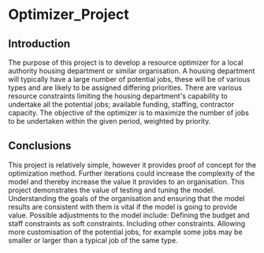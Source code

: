 # Optimizer_Project

## Introduction
The purpose of this project is to develop a resource optimizer for a local authority housing department or similar organisation.
A housing department will typically have a large number of potential jobs, these will be of various types and are likely to be assigned differing priorities.
There are various resource constraints limiting the housing department's capability to undertake all the potential jobs; available funding, staffing, contractor capacity.
The objective of the optimizer is to maximize the number of jobs to be undertaken within the given period, weighted by priority.

## Conclusions
This project is relatively simple, however it provides proof of concept for the optimization method. Further iterations could increase the complexity of the model and thereby increase the value it provides to an organisation.
This project demonstrates the value of testing and tuning the model. Understanding the goals of the organisation and ensuring that the model results are consistent with them is vital if the model is going to provide value. 
Possible adjustments to the model include:
Defining the budget and staff constraints as soft constraints.
Including other constraints.
Allowing more customisation of the potential jobs, for example some jobs may be smaller or larger than a typical job of the same type.


